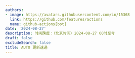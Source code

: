 ```yaml
---
authors:
- image: https://avatars.githubusercontent.com/in/15368
  link: https://github.com/features/actions
  name: github-actions[bot]
date: '2024-08-27'
description: 时间跨度：（北京时间）2024-08-27 00时至今
draft: false
excludeSearch: false
title: AUTO 更新速递
---
```


